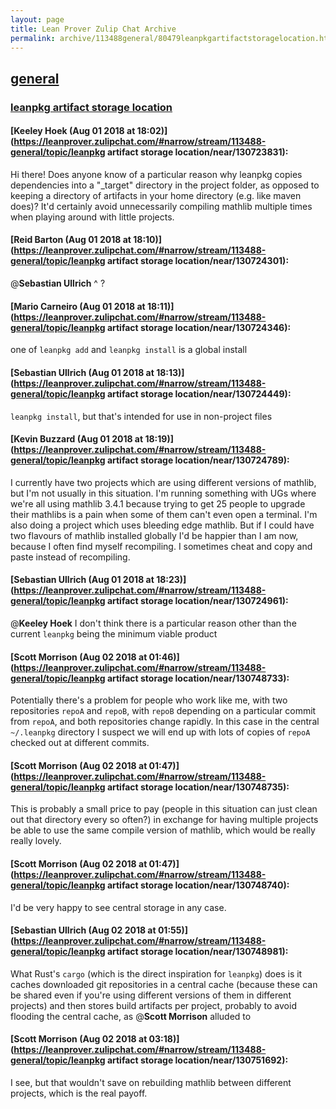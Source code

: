 ```yaml
---
layout: page
title: Lean Prover Zulip Chat Archive 
permalink: archive/113488general/80479leanpkgartifactstoragelocation.html
---
```


## [general](index.html)
### [leanpkg artifact storage location](80479leanpkgartifactstoragelocation.html)

#### [Keeley Hoek (Aug 01 2018 at 18:02)](https://leanprover.zulipchat.com/#narrow/stream/113488-general/topic/leanpkg artifact storage location/near/130723831):
Hi there! Does anyone know of a particular reason why leanpkg copies dependencies into a "_target" directory in the project folder, as opposed to keeping a directory of artifacts in your home directory (e.g. like maven does)? It'd certainly avoid unnecessarily compiling mathlib multiple times when playing around with little projects.

#### [Reid Barton (Aug 01 2018 at 18:10)](https://leanprover.zulipchat.com/#narrow/stream/113488-general/topic/leanpkg artifact storage location/near/130724301):
@**Sebastian Ullrich** ^ ?

#### [Mario Carneiro (Aug 01 2018 at 18:11)](https://leanprover.zulipchat.com/#narrow/stream/113488-general/topic/leanpkg artifact storage location/near/130724346):
one of `leanpkg add` and `leanpkg install` is a global install

#### [Sebastian Ullrich (Aug 01 2018 at 18:13)](https://leanprover.zulipchat.com/#narrow/stream/113488-general/topic/leanpkg artifact storage location/near/130724449):
`leanpkg install`, but that's intended for use in non-project files

#### [Kevin Buzzard (Aug 01 2018 at 18:19)](https://leanprover.zulipchat.com/#narrow/stream/113488-general/topic/leanpkg artifact storage location/near/130724789):
I currently have two projects which are using different versions of mathlib, but I'm not usually in this situation. I'm running something with UGs where we're all using mathlib 3.4.1 because trying to get 25 people to upgrade their mathlibs is a pain when some of them can't even open a terminal. I'm also doing a project which uses bleeding edge mathlib. But if I could have two flavours of mathlib installed globally I'd be happier than I am now, because I often find myself recompiling. I sometimes cheat and copy and paste instead of recompiling.

#### [Sebastian Ullrich (Aug 01 2018 at 18:23)](https://leanprover.zulipchat.com/#narrow/stream/113488-general/topic/leanpkg artifact storage location/near/130724961):
@**Keeley Hoek** I don't think there is a particular reason other than the current `leanpkg` being the minimum viable product

#### [Scott Morrison (Aug 02 2018 at 01:46)](https://leanprover.zulipchat.com/#narrow/stream/113488-general/topic/leanpkg artifact storage location/near/130748733):
Potentially there's a problem for people who work like me, with two repositories `repoA` and `repoB`, with `repoB` depending on a particular commit from `repoA`, and both repositories change rapidly. In this case in the central `~/.leanpkg` directory I suspect we will end up with lots of copies of `repoA` checked out at different commits.

#### [Scott Morrison (Aug 02 2018 at 01:47)](https://leanprover.zulipchat.com/#narrow/stream/113488-general/topic/leanpkg artifact storage location/near/130748735):
This is probably a small price to pay (people in this situation can just clean out that directory every so often?) in exchange for having multiple projects be able to use the same compile version of mathlib, which would be really really lovely.

#### [Scott Morrison (Aug 02 2018 at 01:47)](https://leanprover.zulipchat.com/#narrow/stream/113488-general/topic/leanpkg artifact storage location/near/130748740):
I'd be very happy to see central storage in any case.

#### [Sebastian Ullrich (Aug 02 2018 at 01:55)](https://leanprover.zulipchat.com/#narrow/stream/113488-general/topic/leanpkg artifact storage location/near/130748981):
What Rust's `cargo` (which is the direct inspiration for `leanpkg`) does is it caches downloaded git repositories in a central cache (because these can be shared even if you're using different versions of them in different projects) and then stores build artifacts per project, probably to avoid flooding the central cache, as @**Scott Morrison** alluded to

#### [Scott Morrison (Aug 02 2018 at 03:18)](https://leanprover.zulipchat.com/#narrow/stream/113488-general/topic/leanpkg artifact storage location/near/130751692):
I see, but that wouldn't save on rebuilding mathlib between different projects, which is the real payoff.

